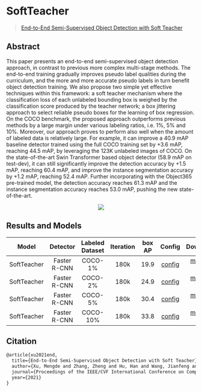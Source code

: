 # SoftTeacher

> [End-to-End Semi-Supervised Object Detection with Soft Teacher](https://arxiv.org/abs/2106.09018)

<!-- [ALGORITHM] -->

## Abstract

This paper presents an end-to-end semi-supervised object detection approach, in contrast to previous more complex multi-stage methods. The end-to-end training gradually improves pseudo label qualities during the curriculum, and the more and more accurate pseudo labels in turn benefit object detection training. We also propose two simple yet effective techniques within this framework: a soft teacher mechanism where the classification loss of each unlabeled bounding box is weighed by the classification score produced by the teacher network; a box jittering approach to select reliable pseudo boxes for the learning of box regression. On the COCO benchmark, the proposed approach outperforms previous methods by a large margin under various labeling ratios, i.e. 1%, 5% and 10%. Moreover, our approach proves to perform also well when the amount of labeled data is relatively large. For example, it can improve a 40.9 mAP baseline detector trained using the full COCO training set by +3.6 mAP, reaching 44.5 mAP, by leveraging the 123K unlabeled images of COCO. On the state-of-the-art Swin Transformer based object detector (58.9 mAP on test-dev), it can still significantly improve the detection accuracy by +1.5 mAP, reaching 60.4 mAP, and improve the instance segmentation accuracy by +1.2 mAP, reaching 52.4 mAP. Further incorporating with the Object365 pre-trained model, the detection accuracy reaches 61.3 mAP and the instance segmentation accuracy reaches 53.0 mAP, pushing the new state-of-the-art.

<div align=center>
<img src="https://user-images.githubusercontent.com/40661020/186086683-f8a69813-d09c-4c3f-a86a-e233a708cd38.png"/>
</div>

## Results and Models

|    Model    |   Detector   | Labeled Dataset | Iteration | box AP |                                  Config                                   |                                                                                                                                                                                                            Download                                                                                                                                                                                                            |
| :---------: | :----------: | :-------------: | :-------: | :----: | :-----------------------------------------------------------------------: | :----------------------------------------------------------------------------------------------------------------------------------------------------------------------------------------------------------------------------------------------------------------------------------------------------------------------------------------------------------------------------------------------------------------------------: |
| SoftTeacher | Faster R-CNN |     COCO-1%     |   180k    |  19.9  | [config](./soft-teacher_faster-rcnn_r50-caffe_fpn_180k_semi-0.01-coco.py) | [model](https://download.openmmlab.com/mmdetection/v3.0/soft_teacher/soft-teacher_faster-rcnn_r50-caffe_fpn_180k_semi-0.01-coco/soft-teacher_faster-rcnn_r50-caffe_fpn_180k_semi-0_20230330_233412-3c8f6d4a.pth) \| [log](https://download.openmmlab.com/mmdetection/v3.0/soft_teacher/soft-teacher_faster-rcnn_r50-caffe_fpn_180k_semi-0.01-coco/soft-teacher_faster-rcnn_r50-caffe_fpn_180k_semi-0_20230330_233412.log.json) |
| SoftTeacher | Faster R-CNN |     COCO-2%     |   180k    |  24.9  | [config](./soft-teacher_faster-rcnn_r50-caffe_fpn_180k_semi-0.02-coco.py) | [model](https://download.openmmlab.com/mmdetection/v3.0/soft_teacher/soft-teacher_faster-rcnn_r50-caffe_fpn_180k_semi-0.02-coco/soft-teacher_faster-rcnn_r50-caffe_fpn_180k_semi-0_20230331_020244-c0d2c3aa.pth) \| [log](https://download.openmmlab.com/mmdetection/v3.0/soft_teacher/soft-teacher_faster-rcnn_r50-caffe_fpn_180k_semi-0.02-coco/soft-teacher_faster-rcnn_r50-caffe_fpn_180k_semi-0_20230331_020244.log.json) |
| SoftTeacher | Faster R-CNN |     COCO-5%     |   180k    |  30.4  | [config](./soft-teacher_faster-rcnn_r50-caffe_fpn_180k_semi-0.05-coco.py) | [model](https://download.openmmlab.com/mmdetection/v3.0/soft_teacher/soft-teacher_faster-rcnn_r50-caffe_fpn_180k_semi-0.05-coco/soft-teacher_faster-rcnn_r50-caffe_fpn_180k_semi-0_20230331_070656-308798ad.pth) \| [log](https://download.openmmlab.com/mmdetection/v3.0/soft_teacher/soft-teacher_faster-rcnn_r50-caffe_fpn_180k_semi-0.05-coco/soft-teacher_faster-rcnn_r50-caffe_fpn_180k_semi-0_20230331_070656.log.json) |
| SoftTeacher | Faster R-CNN |    COCO-10%     |   180k    |  33.8  | [config](./soft-teacher_faster-rcnn_r50-caffe_fpn_180k_semi-0.1-coco.py)  |  [model](https://download.openmmlab.com/mmdetection/v3.0/soft_teacher/soft-teacher_faster-rcnn_r50-caffe_fpn_180k_semi-0.1-coco/soft-teacher_faster-rcnn_r50-caffe_fpn_180k_semi-0_20230330_232113-b46f78d0.pth) \| [log](https://download.openmmlab.com/mmdetection/v3.0/soft_teacher/soft-teacher_faster-rcnn_r50-caffe_fpn_180k_semi-0.1-coco/soft-teacher_faster-rcnn_r50-caffe_fpn_180k_semi-0_20230330_232113.log.json)  |

## Citation

```latex
@article{xu2021end,
  title={End-to-End Semi-Supervised Object Detection with Soft Teacher},
  author={Xu, Mengde and Zhang, Zheng and Hu, Han and Wang, Jianfeng and Wang, Lijuan and Wei, Fangyun and Bai, Xiang and Liu, Zicheng},
  journal={Proceedings of the IEEE/CVF International Conference on Computer Vision (ICCV)},
  year={2021}
}
```
